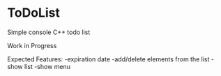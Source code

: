 # ToDoList

Simple console C++ todo list

Work in Progress

Expected Features:
-expiration date
-add/delete elements from the list
-show list
-show menu
